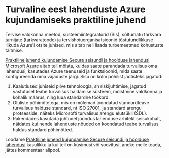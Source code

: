 <properties
   pageTitle="Praktiline juhend kujundamise turvaline eest lahenduste Azure | Microsoft Azure'i"
   description=" See artikkel aitab teil mõista, kuidas parandada turvalisus teie eest lahendusi, kasutades Azure teenused ja funktsioonid, mida saate konfigureerida. "
   services="security"
   documentationCenter="na"
   authors="TomShinder"
   manager="MBaldwin"
   editor="TomSh"/>

<tags
   ms.service="security"
   ms.devlang="na"
   ms.topic="article"
   ms.tgt_pltfrm="na"
   ms.workload="na"
   ms.date="09/06/2016"
   ms.author="terrylan"/>

# <a name="a-practical-guide-to-designing-secure-health-care-solutions-in-azure"></a>Turvaline eest lahenduste Azure kujundamiseks praktiline juhend

Tervise valdkonna meetod, süsteemiintegraatorid (SIs), sõltumatu tarkvara tarnijate (tarkvaratoode) ja tervishoiuorganisatsioonid tõstutundlikkuse liikuda Azure'i otsite juhised, mis aitab neil lisada turbemeetmed kohustuste täitmise.

[Praktiline juhend kujundamise Secure seisundi ja hoolduse lahendusi Microsoft Azure](https://aka.ms/azureindustrysecurity) aitab teil mõista, kuidas saate parandada turvalisus oma lahendusi, kasutades Azure teenuseid ja funktsioonid, mida saate konfigureerida oma vajaduste järgi.
Sisu on kolm põhilist jaotisteks jagatud:

1. Kaalutlused juhiseid pilve tehnoloogia, sh riskijuhtimise, jagatud vastutusel teabe turvalisus haldamise süsteem, mõistmine valdkonna ja kohalik määrus, ning luua standardne töökord.
2. Oluliste põhimõtetega, mis on mõlemad joondatud standardteave turvalisus halduse standard, nt ISO 27001, ja standard arengu protsesside, näiteks Microsofti turvalisus arengu elutsükli (SDL).
3. Rakendades kasutada juhtudel joondus lahenduse arhitekt seisukohalt, näidates kui nende lahenduste nõuded on koondatud teabe turvalisus haldus standard põhimõtted.

Loodame [Praktiline juhend kujundamise Secure seisundi ja hoolduse lahendusi](https://aka.ms/azureindustrysecurity) kasulikku ja kui teil on küsimusi või soovitusi, andke meile teada, jättes kommentaar allpool.
